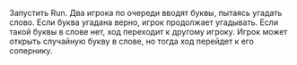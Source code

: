 Запустить Run.
Два игрока по очереди вводят буквы, пытаясь угадать слово.
Если буква угадана верно, игрок продолжает угадывать.
Если такой буквы в слове нет, ход переходит к другому игроку.
Игрок может открыть случайную букву в слове, но тогда ход перейдет к его сопернику.
